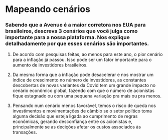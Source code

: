 # Mapeando cenários
### Sabendo que a Avenue é a maior corretora nos EUA para brasileiros, descreva 3 cenários que você julga como importante para a nossa plataforma. Nos explique detalhadamente por que esses cenários são importantes.  
1. De acordo com pesquisas feitas, ao menos para este ano, o pior cenário para a inflação já passou. Isso pode ser um fator importante para o aumento de investidores brasileiros.  

2. Da mesma forma que a inflação pode desacelerar e nos mostrar um índice de crescimento no número de investidores, as constantes descobertas de novas variantes da Covid tem um grande impacto no cenário econômico global, fazendo com que o número de acionistas fique estagnado ou com uma pequena variação pra mais ou pra menos.
3. Pensando num cenário menos favorável, temos o risco de queda nos investimentos e movimentações de câmbio se o setor político toma alguma decisão que esteja ligada ao cumprimento de regras econômicas, gerando desconfiança entre os acionistas e, principalmente se as decições afetar os custos associados às transações.